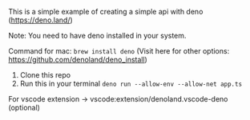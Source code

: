 This is a simple example of creating a simple api with deno (https://deno.land/)

Note: You need to have deno installed in your system.

Command for mac: `brew install deno` (Visit here for other options: https://github.com/denoland/deno_install)

1. Clone this repo
2. Run this in your terminal `deno run --allow-env --allow-net app.ts`

For vscode extension -> vscode:extension/denoland.vscode-deno (optional)
